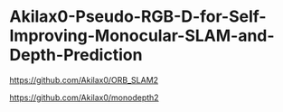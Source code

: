# Akilax0-Pseudo-RGB-D-for-Self-Improving-Monocular-SLAM-and-Depth-Prediction


https://github.com/Akilax0/ORB_SLAM2

https://github.com/Akilax0/monodepth2
